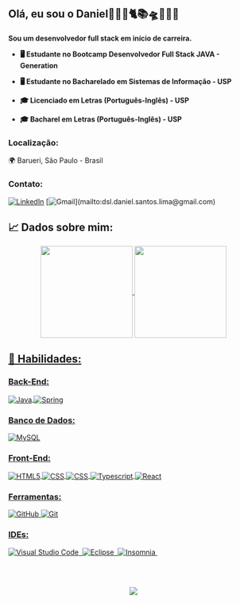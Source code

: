 ## Olá, eu sou o Daniel👋💪🏾🐈📚🛸👨🏾‍🏫

<h4> Sou um desenvolvedor full stack em início de carreira.

- 🖥️ Estudante no Bootcamp Desenvolvedor Full Stack JAVA - Generation  

- 🖥️ Estudante no Bacharelado em Sistemas de Informação - USP

- 🎓 Licenciado em Letras (Português-Inglês) - USP

- 🎓 Bacharel em Letras (Português-Inglês) - USP

</h4>

### Localização:
🌍 Barueri, São Paulo - Brasil

### Contato:

[![LinkedIn](https://img.shields.io/badge/LinkedIn-0077B5?style=for-the-badge&logo=linkedin&logoColor=white)](https://www.linkedin.com/in/danieldossantoslima/)
[![Gmail](https://img.shields.io/badge/-Gmail-%23333?style=for-the-badge&logo=gmail&logoColor=white")](mailto:dsl.daniel.santos.lima@gmail.com)

## 📈 Dados sobre mim: 

<div align="center">
<a href="https://github.com/anuraghazra/github-readme-stats">
 <img height=185 align="center" src="https://github-readme-stats.vercel.app/api?username=DanielDosSantosLima&rank_icon=github&theme=holi"/>
</a>
<a href="https://github.com/anuraghazra/convoychat">
 <img height=185 align="center" src="https://github-readme-stats.vercel.app/api/top-langs/?username=DanielDosSantosLima&layout=compact&langs_count=7&theme=holi"/>
</div>
          
## 🚀 Habilidades:
### Back-End:
<div style="display: inline_block">
    <img align="center" alt="Java" src="https://img.shields.io/badge/Java-ED8B00?style=for-the-badge&logo=openjdk&logoColor=white"/>
    <img align="center" alt="Spring" src="https://img.shields.io/badge/Spring%20Boot-6DB33F?style=for-the-badge&logo=spring&logoColor=white">
</div>

### Banco de Dados:
<div style="display: inline_block">
    <img align="center" alt="MySQL" src="https://img.shields.io/badge/MySQL-00000F?style=for-the-badge&logo=mysql&logoColor=white"/>
</div>

### Front-End:
<div style="display: inline_block">
    <img align="center" alt="HTML5" src="https://img.shields.io/badge/HTML5-E34F26?style=for-the-badge&logo=html5&logoColor=white"/>
    <img align="center" alt="CSS" src="https://img.shields.io/badge/CSS3-1572B6?style=for-the-badge&logo=css3&logoColor=white"/>
    <img align="center" alt="CSS" src="https://img.shields.io/badge/JavaScript-F7DF1E?style=for-the-badge&logo=javascript&logoColor=black"/>
    <img align="center" alt="Typescript" src="https://img.shields.io/badge/TypeScript-007ACC?style=for-the-badge&logo=typescript&logoColor=white"/>
    <img align="center" alt="React" src="https://img.shields.io/badge/React-20232A?style=for-the-badge&logo=react&logoColor=61DAFB"/>
</div>

### Ferramentas:
![GitHub](https://img.shields.io/badge/GitHub-100000?style=for-the-badge&logo=github&logoColor=white)
<img aling="center" alt="Git" src="https://img.shields.io/badge/GIT-E44C30?style=for-the-badge&logo=git&logoColor=white"/>

### IDEs:
![Visual Studio Code](https://img.shields.io/badge/-Visual%20Studio%20Code-0D1117?style=for-the-badge&logo=visual-studio-code&logoColor=0D1117&labelColor=0D1117)&nbsp;
![Eclipse](https://img.shields.io/badge/Eclipse-2C2255?style=for-the-badge&logo=eclipse&logoColor=white)&nbsp;
![Insomnia](https://img.shields.io/badge/-Insomnia-0D1117?style=for-the-badge&logo=insomnia&labelColor=0D1117)&nbsp;

<div align="center">
<br>
<br>
<p align="center"></p> 
<p align="center"><img align="center" src="https://visit-counter.vercel.app/counter.png?page=https%3A%2F%2Fgithub.com%2FDanielDosSantosLima&s=50&c=db006a&bg=00000000&no=7&ff=digi&tb=Visitantes%3A++&ta="/></p> 
<br>
</div>

